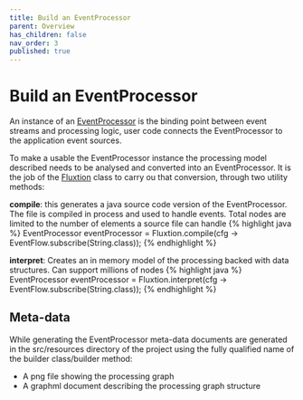 ```yaml
---
title: Build an EventProcessor
parent: Overview
has_children: false
nav_order: 3
published: true
---
```


# Build an EventProcessor

An instance of an
[EventProcessor](https://github.com/v12technology/fluxtion/tree/{{site.fluxtion_version}}/runtime/src/main/java/com/fluxtion/runtime/EventProcessor.java)
is the binding point between event streams and processing logic, user code connects the EventProcessor to the
application event sources.

To make a usable the EventProcessor instance the processing model described needs to be analysed and converted into
an EventProcessor. It is the job of the
[Fluxtion](https://github.com/v12technology/fluxtion/tree/{{site.fluxtion_version}}/compiler/src/main/java/com/fluxtion/compiler/Fluxtion.java)
class to carry ou that conversion, through two utility methods:

**compile**: this generates a java source code version of the EventProcessor. The file is compiled in process and used
to handle events. Total nodes are limited to the number of elements a source file can handle
{% highlight java %}
EventProcessor eventProcessor = Fluxtion.compile(cfg -> EventFlow.subscribe(String.class));
{% endhighlight %}

**interpret**: Creates an in memory model of the processing backed with data structures. Can support millions of nodes
{% highlight java %}
EventProcessor eventProcessor = Fluxtion.interpret(cfg -> EventFlow.subscribe(String.class));
{% endhighlight %}

## Meta-data

While generating the EventProcessor meta-data documents are generated in the src/resources directory of the project
using the fully qualified name of the builder class/builder method:

- A png file showing the processing graph
- A graphml document describing the processing graph structure
